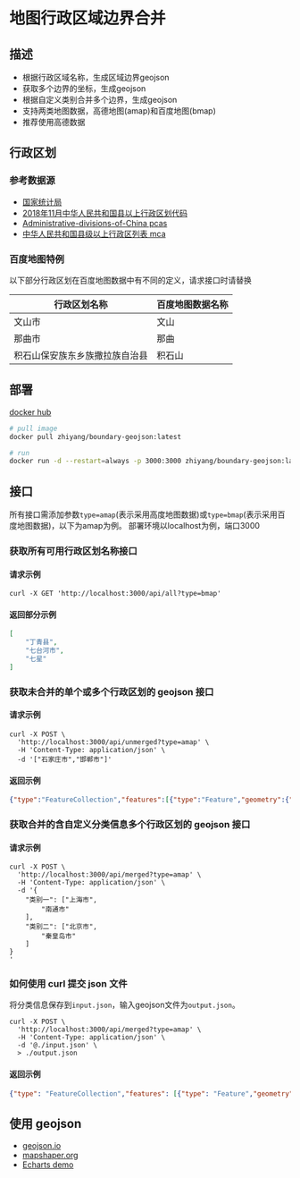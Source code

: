 # 地图行政区域边界合并

## 描述

-   根据行政区域名称，生成区域边界geojson
-   获取多个边界的坐标，生成geojson
-   根据自定义类别合并多个边界，生成geojson
-   支持两类地图数据，高德地图(amap)和百度地图(bmap)
-   推荐使用高德数据

## 行政区划

### 参考数据源

-   [国家统计局](http://www.stats.gov.cn/tjsj/tjbz/tjyqhdmhcxhfdm/2017/index.html)
-   [2018年11月中华人民共和国县以上行政区划代码](http://www.mca.gov.cn/article/sj/xzqh/2018/)
-   [Administrative-divisions-of-China pcas](https://github.com/modood/Administrative-divisions-of-China)
-   [中华人民共和国县级以上行政区列表 mca](https://zh.wikipedia.org/wiki/%E4%B8%AD%E5%8D%8E%E4%BA%BA%E6%B0%91%E5%85%B1%E5%92%8C%E5%9B%BD%E5%8E%BF%E7%BA%A7%E4%BB%A5%E4%B8%8A%E8%A1%8C%E6%94%BF%E5%8C%BA%E5%88%97%E8%A1%A8)

### 百度地图特例

以下部分行政区划在百度地图数据中有不同的定义，请求接口时请替换

| 行政区划名称          | 百度地图数据名称 |
| --------------- | -------- |
| 文山市             | 文山       |
| 那曲市             | 那曲       |
| 积石山保安族东乡族撒拉族自治县 | 积石山      |

## 部署

[docker hub](https://hub.docker.com/r/zhiyang/boundary-geojson)

```bash
# pull image
docker pull zhiyang/boundary-geojson:latest

# run
docker run -d --restart=always -p 3000:3000 zhiyang/boundary-geojson:latest
```

## 接口

所有接口需添加参数`type=amap`(表示采用高度地图数据)或`type=bmap`(表示采用百度地图数据)，以下为amap为例。
部署环境以localhost为例，端口3000

### 获取所有可用行政区划名称接口

#### 请求示例

```curl
curl -X GET 'http://localhost:3000/api/all?type=bmap'
```

#### 返回部分示例

```json
[
    "丁青县",
    "七台河市",
    "七星"
]
```

### 获取未合并的单个或多个行政区划的 geojson 接口

#### 请求示例

```curl
curl -X POST \
  'http://localhost:3000/api/unmerged?type=amap' \
  -H 'Content-Type: application/json' \
  -d '["石家庄市","邯郸市"]'
```

#### 返回示例

```json
{"type":"FeatureCollection","features":[{"type":"Feature","geometry":{"type":"MultiPolygon","coordinates":[[[[115.324713,38.248152],[115.323697,38.235615],[115.323388,38.230719],[115.324713,38.248152]]]]},"properties":{"name":"石家庄市"}},{"type":"Feature","geometry":{"type":"MultiPolygon","coordinates":[[[[113.794941,36.994985],[113.80502,37.002263],[113.813149,37.00628],[113.821337,37.008889],[113.794941,36.994985]]]]},"properties":{"name":"邯郸市"}}]}
```

### 获取合并的含自定义分类信息多个行政区划的 geojson 接口

#### 请求示例

```curl
curl -X POST \
  'http://localhost:3000/api/merged?type=amap' \
  -H 'Content-Type: application/json' \
  -d '{
	"类别一": ["上海市",
		"南通市"
	],
	"类别二": ["北京市",
		"秦皇岛市"
	]
}
'
```

### 如何使用 curl 提交 json 文件

将分类信息保存到`input.json`，输入geojson文件为`output.json`。

```curl
curl -X POST \
  'http://localhost:3000/api/merged?type=amap' \
  -H 'Content-Type: application/json' \
  -d '@./input.json' \
  > ./output.json
```

#### 返回示例

```json
{"type": "FeatureCollection","features": [{"type": "Feature","geometry": {"type": "MultiPolygon","coordinates": [[[[121.778859,31.310198],[121.764248,31.315309],[121.751166,31.337799],[121.727939,31.354803],[121.590378,31.427544],[121.572251,31.436067],[121.537418,31.466701],[121.510135,31.482575],[121.52113,31.493972],[121.567342,31.483506],[121.585567,31.454671],[121.673842,31.427748],[121.697193,31.423992],[121.742179,31.407206],[121.774137,31.386985],[121.792379,31.363304],[121.796479,31.335419],[121.794069,31.319547],[121.778859,31.310198]]]]},"properties": {"name": "类别一"}},{"type": "Feature","geometry": {"type": "MultiPolygon","coordinates": [[[[119.854252,39.988478],[119.872377,39.960596],[119.872492,39.955854],[119.862412,39.951536],[119.842704,39.95587],[119.835505,39.964442],[119.837607,39.97545],[119.830146,39.972994],[119.829405,39.965419],[119.827152,39.965684],[119.828121,39.97573],[119.835614,39.979318],[119.838988,39.984269],[119.829679,39.981834],[119.826819,39.978262],[119.816883,39.978203],[119.854252,39.988478]]]]},"properties": {"name": "类别二"}}]}
```

## 使用 geojson

-   [geojson.io](http://geojson.io/)
-   [mapshaper.org](https://mapshaper.org/)
-   [Echarts demo](https://ecomfe.github.io/echarts-examples/public/editor.html?c=map-HK)
